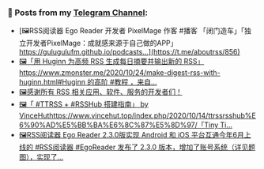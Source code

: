 ### 📰 Posts from my [Telegram Channel](https://t.me/s/aboutrss):
<!-- BLOG-POST-LIST:START -->
- [🖼RSS阅读器 Ego Reader 开发者 PixelMage 作客 #播客 「闭门造车」「独立开发者PixelMage：成就感来源于自己做的APP」https://gulugulufm.github.io/podcasts...](https://t.me/aboutrss/856)
- [🖼「用 Huginn 为高频 RSS 生成每日摘要并输出新的 RSS」https://www.zmonster.me/2020/10/24/make-digest-rss-with-huginn.html#Huginn 的高阶 #教程 ，来自...](https://t.me/aboutrss/855)
- [🖼感谢所有 RSS 相关应用、软件、服务的开发者们！](https://t.me/aboutrss/854)
- [🖼「  #TTRSS + #RSSHub 搭建指南」 by VinceHuthttps://www.vincehut.top/index.php/2020/10/14/ttrssrsshub%E6%90%AD%E5%BB%BA%E6%8C%87%E5%8D%97/「Tiny Ti...](https://t.me/aboutrss/853)
- [🖼RSS阅读器 Ego Reader 2.3.0版实现 Android 和 iOS 平台互通今年6月上线的 #RSS阅读器 #EgoReader 发布了 2.3.0 版本，增加了账号系统（详见题图），实现了...](https://t.me/aboutrss/852)
<!-- BLOG-POST-LIST:END -->

<!--
**AboutRSS/AboutRSS** is a ✨ _special_ ✨ repository because its `README.md` (this file) appears on your GitHub profile.

Here are some ideas to get you started:

- 🔭 I’m currently working on ...
- 🌱 I’m currently learning ...
- 👯 I’m looking to collaborate on ...
- 🤔 I’m looking for help with ...
- 💬 Ask me about ...
- 📫 How to reach me: ...
- 😄 Pronouns: ...
- ⚡ Fun fact: ...
-->
